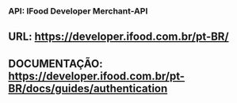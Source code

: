### API: IFood Developer Merchant-API

## URL: https://developer.ifood.com.br/pt-BR/

## DOCUMENTAÇÃO: https://developer.ifood.com.br/pt-BR/docs/guides/authentication